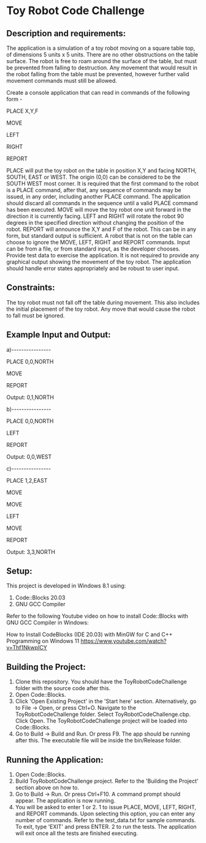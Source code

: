 # Toy Robot Code Challenge

## Description and requirements:

The application is a simulation of a toy robot moving on a square table top, of dimensions 5 units x 5 units. There are no other obstructions on the table surface. The robot is free to roam around the surface of the table, but must be prevented from falling to destruction. Any movement that would result in the robot falling from the table must be prevented, however further valid movement commands must still be allowed.

Create a console application that can read in commands of the following form -

PLACE X,Y,F

MOVE

LEFT

RIGHT

REPORT

PLACE will put the toy robot on the table in position X,Y and facing NORTH, SOUTH, EAST or WEST. The origin (0,0) can be considered to be the SOUTH WEST most corner. It is required that the first command to the robot is a PLACE command, after that, any sequence of commands may be issued, in any order, including another PLACE command. The application should discard all commands in the sequence until a valid PLACE command has been executed.
MOVE will move the toy robot one unit forward in the direction it is currently facing.
LEFT and RIGHT will rotate the robot 90 degrees in the specified direction without changing the position of the robot. REPORT will announce the X,Y and F of the robot. This can be in any form, but standard output is sufficient.
A robot that is not on the table can choose to ignore the MOVE, LEFT, RIGHT and REPORT commands.
Input can be from a file, or from standard input, as the developer chooses.
Provide test data to exercise the application.
It is not required to provide any graphical output showing the movement of the toy robot.
The application should handle error states appropriately and be robust to user input.

## Constraints:
The toy robot must not fall off the table during movement. This also includes the initial placement of the toy robot. Any move that would cause the robot to fall must be ignored.

## Example Input and Output:

a)----------------

PLACE 0,0,NORTH

MOVE

REPORT

Output: 0,1,NORTH


b)----------------

PLACE 0,0,NORTH

LEFT

REPORT

Output: 0,0,WEST


c)----------------

PLACE 1,2,EAST

MOVE

MOVE

LEFT

MOVE

REPORT

Output: 3,3,NORTH

## Setup:
This project is developed in Windows 8.1 using:
1. Code::Blocks 20.03
2. GNU GCC Compiler

Refer to the following Youtube video on how to install Code::Blocks with GNU GCC Compiler in Windows:

How to Install CodeBlocks (IDE 20.03) with MinGW for C and C++ Programming on Windows 11
https://www.youtube.com/watch?v=Thf1NkwpICY

## Building the Project:
1. Clone this repository. You should have the ToyRobotCodeChallenge folder with the source code after this.
2. Open Code::Blocks.
3. Click 'Open Existing Project' in the 'Start here' section. Alternatively, go to File -> Open, or press Ctrl+O. Navigate to the ToyRobotCodeChallenge folder. Select ToyRobotCodeChallenge.cbp. Click Open. The ToyRobotCodeChallenge project will be loaded into Code::Blocks.
4. Go to Build -> Build and Run. Or press F9. The app should be running after this. The executable file will be inside the bin/Release folder.

## Running the Application:
1. Open Code::Blocks.
2. Build ToyRobotCodeChallenge project. Refer to the 'Building the Project' section above on how to.
3. Go to Build -> Run. Or press Ctrl+F10. A command prompt should appear. The application is now running.
4. You will be asked to enter 1 or 2.
1 to issue PLACE, MOVE, LEFT, RIGHT, and REPORT commands. Upon selecting this option, you can enter any number of commands. Refer to the test_data.txt for sample commands. To exit, type 'EXIT' and press ENTER.
2 to run the tests. The application will exit once all the tests are finished executing.
